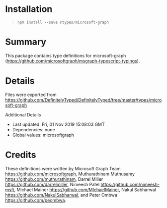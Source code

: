 # Installation
> `npm install --save @types/microsoft-graph`

# Summary
This package contains type definitions for microsoft-graph (https://github.com/microsoftgraph/msgraph-typescript-typings).

# Details
Files were exported from https://github.com/DefinitelyTyped/DefinitelyTyped/tree/master/types/microsoft-graph

Additional Details
 * Last updated: Fri, 01 Nov 2019 15:08:03 GMT
 * Dependencies: none
 * Global values: microsoftgraph

# Credits
These definitions were written by Microsoft Graph Team <https://github.com/microsoftgraph>, Muthurathinam Muthusamy <https://github.com/muthurathinam>, Darrel Miller <https://github.com/darrelmiller>, Nimeesh Patel <https://github.com/nimeesh-msft>, Michael Mainer <https://github.com/MIchaelMainer>, Nakul Sabharwal <https://github.com/NakulSabharwal>, and Peter Ombwa <https://github.com/peombwa>.
